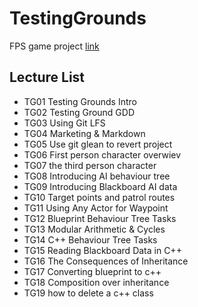 # TestingGrounds
FPS game project [link](https://github.com/Pelikoodaus/05_TestingGrounds)

## Lecture List

* TG01 Testing Grounds Intro
* TG02 Testing Ground GDD
* TG03 Using Git LFS
* TG04 Marketing & Markdown
* TG05 Use git glean to revert project
* TG06 First person character overwiev
* TG07 the third person character
* TG08 Introducing AI behaviour tree
* TG09 Introducing Blackboard AI data
* TG10 Target points and patrol routes 
* TG11 Using Any Actor for Waypoint
* TG12 Blueprint Behaviour Tree Tasks
* TG13 Modular Arithmetic & Cycles
* TG14 C++ Behaviour Tree Tasks
* TG15 Reading Blackboard Data in C++
* TG16 The Consequences of Inheritance
* TG17 Converting blueprint to c++
* TG18 Composition over inheritance
* TG19 how to delete a c++ class